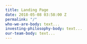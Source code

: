 ```yaml
---
title: Landing Page
date: 2018-05-08 03:58:00 Z
permalink: "/"
who-we-are-body: text...
investing-philosophy-body: text...
our-team-body: text...
---
```


